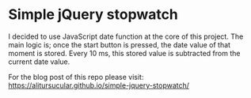 # Simple jQuery stopwatch
I decided to use JavaScript date function at the core of this project. The main logic is; once the start button is pressed, the date value of that moment is stored. Every 10 ms, this stored value is subtracted from the current date value.

For the blog post of this repo please visit: https://alitursucular.github.io/simple-jquery-stopwatch/
